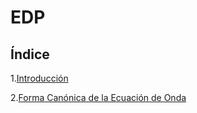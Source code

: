 # EDP
## Índice
1.[Introducción](subtemas/introduccion.md)

2.[Forma Canónica de la Ecuación de Onda](subtemas/formacanonica.md)


